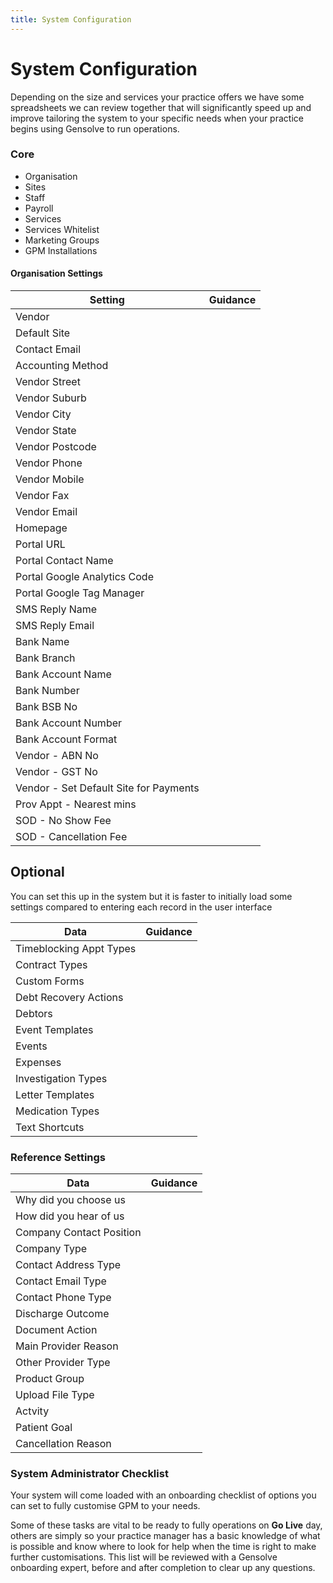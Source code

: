 ```yaml
---
title: System Configuration
---
```


# System Configuration

Depending on the size and services your practice offers we have some spreadsheets we can review together that will significantly speed up and improve tailoring the system to your specific needs when your practice begins using Gensolve to run operations.

### Core

- Organisation
- Sites
- Staff
- Payroll
- Services
- Services Whitelist
- Marketing Groups
- GPM Installations

#### Organisation Settings

| Setting                                | Guidance |
| -------------------------------------- | -------- |
| Vendor                                 |          |
| Default Site                           |          |
| Contact Email                          |          |
| Accounting Method                      |          |
| Vendor Street                          |          |
| Vendor Suburb                          |          |
| Vendor City                            |          |
| Vendor State                           |          |
| Vendor Postcode                        |          |
| Vendor Phone                           |          |
| Vendor Mobile                          |          |
| Vendor Fax                             |          |
| Vendor Email                           |          |
| Homepage                               |          |
| Portal URL                             |          |
| Portal Contact Name                    |          |
| Portal Google Analytics Code           |          |
| Portal Google Tag Manager              |          |
| SMS Reply Name                         |          |
| SMS Reply Email                        |          |
| Bank Name                              |          |
| Bank Branch                            |          |
| Bank Account Name                      |          |
| Bank Number                            |          |
| Bank BSB No                            |          |
| Bank Account Number                    |          |
| Bank Account Format                    |          |
| Vendor - ABN No                        |          |
| Vendor - GST No                        |          |
| Vendor - Set Default Site for Payments |          |
| Prov Appt - Nearest mins               |          |
| SOD - No Show Fee                      |          |
| SOD - Cancellation Fee                 |          |

## Optional

You can set this up in the system but it is faster to initially load some settings compared to entering each record in the user interface

| Data                    | Guidance |
| ----------------------- | -------- |
| Timeblocking Appt Types |          |
| Contract Types          |          |
| Custom Forms            |          |
| Debt Recovery Actions   |          |
| Debtors                 |          |
| Event Templates         |          |
| Events                  |          |
| Expenses                |          |
| Investigation Types     |          |
| Letter Templates        |          |
| Medication Types        |          |
| Text Shortcuts          |          |

### Reference Settings

| Data                     | Guidance |
| ------------------------ | -------- |
| Why did you choose us    |          |
| How did you hear of us   |          |
| Company Contact Position |          |
| Company Type             |          |
| Contact Address Type     |          |
| Contact Email Type       |          |
| Contact Phone Type       |          |
| Discharge Outcome        |          |
| Document Action          |          |
| Main Provider Reason     |          |
| Other Provider Type      |          |
| Product Group            |          |
| Upload File Type         |          |
| Actvity                  |          |
| Patient Goal             |          |
| Cancellation Reason      |          |

### System Administrator Checklist

Your system will come loaded with an onboarding checklist of options you can set to fully customise GPM to your needs.

Some of these tasks are vital to be ready to fully operations on **Go Live** day, others are simply so your practice manager has a basic knowledge of what is possible and know where to look for help when the time is right to make further customisations. This list will be reviewed with a Gensolve onboarding expert, before and after completion to clear up any questions.
